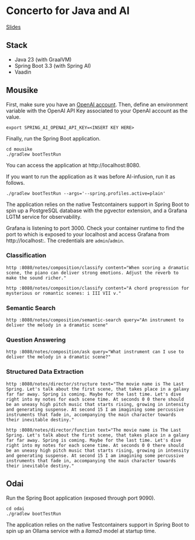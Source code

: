 # Concerto for Java and AI

[Slides](https://speakerdeck.com/thomasvitale/concerto-for-java-and-ai-building-production-ready-llm-applications)

## Stack

* Java 23 (with GraalVM)
* Spring Boot 3.3 (with Spring AI)
* Vaadin

## Mousike

First, make sure you have an [OpenAI account](https://platform.openai.com/signup).
Then, define an environment variable with the OpenAI API Key associated to your OpenAI account as the value.

```shell
export SPRING_AI_OPENAI_API_KEY=<INSERT KEY HERE>
```

Finally, run the Spring Boot application.

```shell
cd mousike
./gradlew bootTestRun
```

You can access the application at http://localhost:8080.

If you want to run the application as it was before AI-infusion, run it as follows.

```shell
./gradlew bootTestRun --args='--spring.profiles.active=plain'
```

The application relies on the native Testcontainers support in Spring Boot to spin up a PostgreSQL database with the pgvector extension,
and a Grafana LGTM service for observability.

Grafana is listening to port 3000. Check your container runtime to find the port to which is exposed to your localhost and access Grafana from http://localhost:<port>.
The credentials are `admin`/`admin`.

### Classification

```shell
http :8080/notes/composition/classify content="When scoring a dramatic scene, the piano can deliver strong emotions. Adjust the reverb to make the sound richer."
```

```shell
http :8080/notes/composition/classify content="A chord progression for mysterious or romantic scenes: i III VII v."
```

### Semantic Search

```shell
http :8080/notes/composition/semantic-search query="An instrument to deliver the melody in a dramatic scene"
```

### Question Answering

```shell
http :8080/notes/composition/ask query="What instrument can I use to deliver the melody in a dramatic scene?"
```

### Structured Data Extraction

```shell
http :8080/notes/director/structure text="The movie name is The Last Spring. Let's talk about the first scene, that takes place in a galaxy far far away. Spring is coming. Maybe for the last time. Let's dive right into my notes for each scene time. At seconds 0 0 there should be an uneasy high pitch music that starts rising, growing in intensity and generating suspense. At second 15 I am imagining some percussive instruments that fade in, accompanying the main character towards their inevitable destiny."
```

```shell
http :8080/notes/director/function text="The movie name is The Last Spring. Let's talk about the first scene, that takes place in a galaxy far far away. Spring is coming. Maybe for the last time. Let's dive right into my notes for each scene time. At seconds 0 0 there should be an uneasy high pitch music that starts rising, growing in intensity and generating suspense. At second 15 I am imagining some percussive instruments that fade in, accompanying the main character towards their inevitable destiny."
```

## Odai

Run the Spring Boot application (exposed through port 9090).

```shell
cd odai
./gradlew bootTestRun
```

The application relies on the native Testcontainers support in Spring Boot to spin up an Ollama service with a _llama3_ model at startup time.
